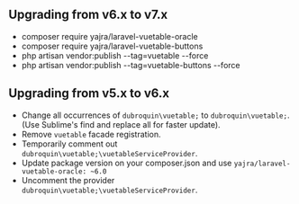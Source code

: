 ## Upgrading from v6.x to v7.x
  - composer require yajra/laravel-vuetable-oracle 
  - composer require yajra/laravel-vuetable-buttons
  - php artisan vendor:publish --tag=vuetable --force
  - php artisan vendor:publish --tag=vuetable-buttons --force

## Upgrading from v5.x to v6.x
  - Change all occurrences of `dubroquin\vuetable;` to `dubroquin\vuetable;`. (Use Sublime's find and replace all for faster update). 
  - Remove `vuetable` facade registration.
  - Temporarily comment out `dubroquin\vuetable;\vuetableServiceProvider`.
  - Update package version on your composer.json and use `yajra/laravel-vuetable-oracle: ~6.0`
  - Uncomment the provider `dubroquin\vuetable;\vuetableServiceProvider`. 
